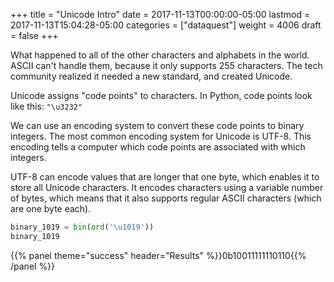 +++
title = "Unicode Intro"
date = 2017-11-13T00:00:00-05:00
lastmod = 2017-11-13T15:04:28-05:00
categories = ["dataquest"]
weight = 4006
draft = false
+++

What happened to all of the other characters and alphabets in the world. ASCII can't handle them, because it only supports 255 characters. The tech community realized it needed a new standard, and created Unicode.

Unicode assigns "code points" to characters. In Python, code points look like this: `"\u3232"`

We can use an encoding system to convert these code points to binary integers. The most common encoding system for Unicode is UTF-8. This encoding tells a computer which code points are associated with which integers.

UTF-8 can encode values that are longer that one byte, which enables it to store all Unicode characters. It encodes characters using a variable number of bytes, which means that it also supports regular ASCII characters (which are one byte each).

```python
binary_1019 = bin(ord('\u1019'))
binary_1019
```


{{% panel theme="success" header="Results" %}}0b10011111110110{{% /panel %}}
